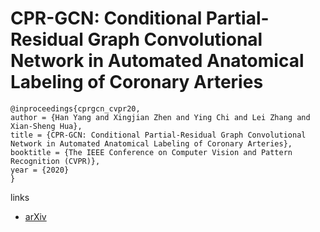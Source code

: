 # CPR-GCN: Conditional Partial-Residual Graph Convolutional Network in Automated Anatomical Labeling of Coronary Arteries

```
@inproceedings{cprgcn_cvpr20,
author = {Han Yang and Xingjian Zhen and Ying Chi and Lei Zhang and Xian-Sheng Hua},
title = {CPR-GCN: Conditional Partial-Residual Graph Convolutional Network in Automated Anatomical Labeling of Coronary Arteries},
booktitle = {The IEEE Conference on Computer Vision and Pattern Recognition (CVPR)},
year = {2020}
}
```

links
- [arXiv](https://arxiv.org/abs/2003.08560)
